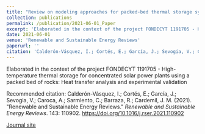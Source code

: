 ```yaml
---
title: "Review on modeling approaches for packed-bed thermal storage systems"
collection: publications
permalink: /publication/2021-06-01_Paper
excerpt: 'Elaborated in the context of the project FONDECYT 1191705 - High-temperature thermal storage for concentrated solar power plants using a packed bed of rocks: Heat transfer analysis and experimental validation.'
date: 2021-06-01
venue: 'Renewable and Sustainable Energy Reviews'
paperurl: ''
citation: 'Calderón-Vásquez, I.; Cortés, E.; García, J.; Sevogia, V.; Caroca, A.; Sarmiento, C.; Barraza, R.; Cardemil, J. M. (2021). &quot;Renewable and Sustainable Energy Reviews.&quot; <i>Renewable and Sustainable Energy Reviews</i>. 143: 110902. https://doi.org/10.1016/j.rser.2021.110902'
---
```


Elaborated in the context of the project FONDECYT 1191705 - High-temperature thermal storage for concentrated solar power plants using a packed bed of rocks: Heat transfer analysis and experimental validation

Recommended citation: Calderón-Vásquez, I.; Cortés, E.; García, J.; Sevogia, V.; Caroca, A.; Sarmiento, C.; Barraza, R.; Cardemil, J. M. (2021). &quot;Renewable and Sustainable Energy Reviews.&quot; <i>Renewable and Sustainable Energy Reviews</i>. 143: 110902. https://doi.org/10.1016/j.rser.2021.110902

[Journal site](https://www.sciencedirect.com/science/article/pii/S1364032121001933)
